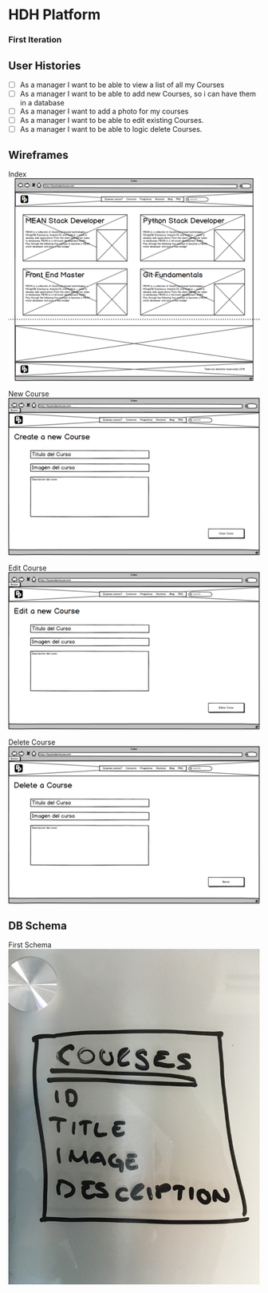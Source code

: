 # HDH Platform

### First Iteration

## User Histories

-[ ] As a manager I want to be able to view a list of all my Courses
-[ ] As a manager I want to be able to add new Courses, so i can have them in a database
-[ ] As a manager I want to add a photo for my courses
-[ ] As a manager I want to be able to edit existing Courses.
-[ ] As a manager I want to be able to logic delete Courses.

## Wireframes
Index
![Index](imgs/index.png)

New Course
![New Course](imgs/new-course.png)

Edit Course
![Edit Course](imgs/edit-course.png)

Delete Course
![Delete Course](imgs/delete-course.png)

## DB Schema

First Schema
![First Schema](imgs/schema01.jpg)
